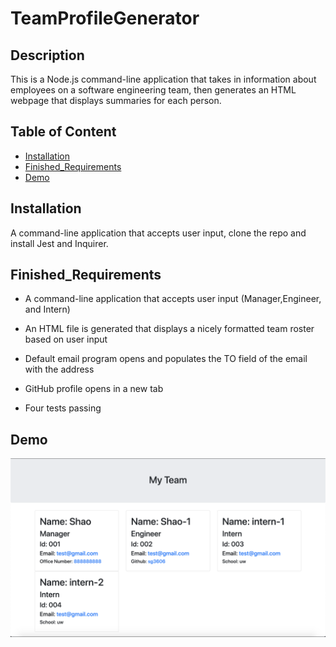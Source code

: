 # TeamProfileGenerator
  ## Description
  This is a Node.js command-line application that takes in information about employees on a software engineering team, then generates an HTML webpage that displays summaries for each person.

  ## Table of Content
  * [Installation](#installation)
  * [Finished_Requirements](#finished_Requirements)
  * [Demo](#demo)

  ## Installation
  A command-line application that accepts user input, clone the repo and install Jest and Inquirer.

  ## Finished_Requirements
  * A command-line application that accepts user input (Manager,Engineer, and Intern)

  * An HTML file is generated that displays a nicely formatted team roster based on user input

  * Default email program opens and populates the TO field of the email with the address

  * GitHub profile opens in a new tab

  * Four tests passing

  ## Demo
  ![Demo](./demo/demo.png)

  